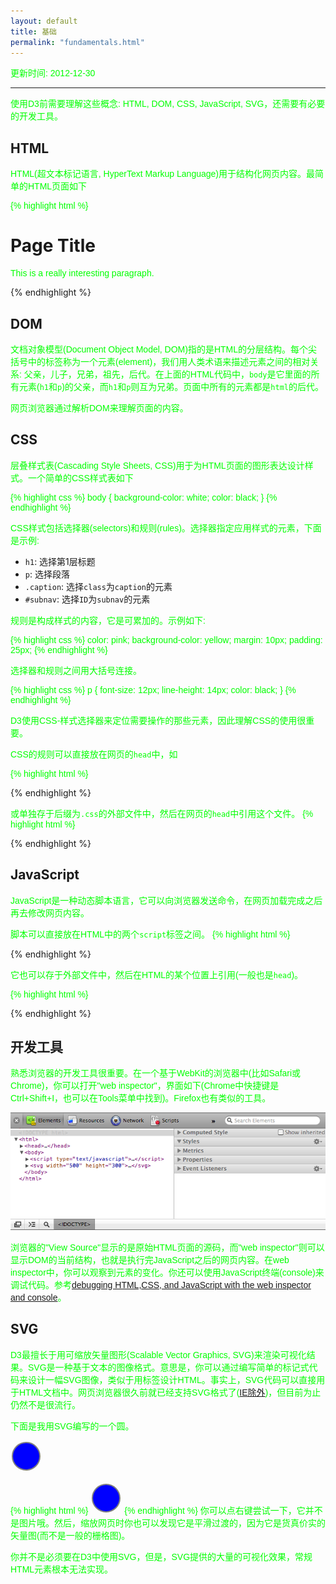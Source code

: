 ```yaml
---
layout: default
title: 基础
permalink: "fundamentals.html"
---
```


更新时间: 2012-12-30

---


使用D3前需要理解这些概念: HTML, DOM, CSS, JavaScript, SVG，还需要有必要的开发工具。

## HTML
HTML(超文本标记语言, HyperText Markup Language)用于结构化网页内容。最简单的HTML页面如下

{% highlight html %}
<html>
<head>
	<title>Page Title</title>
</head>
<body>
	<h1>Page Title</h1>
	<p>This is a really interesting paragraph.</p>
</body>
</html> 
{% endhighlight %}

## DOM
文档对象模型(Document Object Model, DOM)指的是HTML的分层结构。每个尖括号中的标签称为一个元素(element)，我们用人类术语来描述元素之间的相对关系: 父亲，儿子，兄弟，祖先，后代。在上面的HTML代码中，`body`是它里面的所有元素(`h1`和`p`)的父亲，而`h1`和`p`则互为兄弟。页面中所有的元素都是`html`的后代。

网页浏览器通过解析DOM来理解页面的内容。

## CSS
层叠样式表(Cascading Style Sheets, CSS)用于为HTML页面的图形表达设计样式。一个简单的CSS样式表如下

{% highlight css %}
body {
    background-color: white;
    color: black;
}
{% endhighlight %}

CSS样式包括选择器(selectors)和规则(rules)。选择器指定应用样式的元素，下面是示例:

  - `h1`: 选择第1层标题
  - `p`:  选择段落
  - `.caption`: 选择`class`为`caption`的元素
  - `#subnav`: 选择`ID`为`subnav`的元素

规则是构成样式的内容，它是可累加的。示例如下:

{% highlight css %}
color: pink;
background-color: yellow;
margin: 10px;
padding: 25px;
{% endhighlight %}

选择器和规则之间用大括号连接。

{% highlight css %}
p {
    font-size: 12px;
    line-height: 14px;
    color: black;
}
{% endhighlight %}

D3使用CSS-样式选择器来定位需要操作的那些元素，因此理解CSS的使用很重要。

CSS的规则可以直接放在网页的`head`中，如

{% highlight html %}
<head>
    <style type="text/css">
        p {
            font-family: sans-serif;
            color: lime;
        }
    </style>
</head>
{% endhighlight %}

或单独存于后缀为`.css`的外部文件中，然后在网页的`head`中引用这个文件。
{% highlight html %}
<head>
    <link rel="stylesheet" href="style.css">
</head>
{% endhighlight %}

## JavaScript
JavaScript是一种动态脚本语言，它可以向浏览器发送命令，在网页加载完成之后再去修改网页内容。

脚本可以直接放在HTML中的两个`script`标签之间。
{% highlight html %}
<body>
    <script type="text/javascript">
        alert("Hello, world!");
    </script>
</body>
{% endhighlight %}

它也可以存于外部文件中，然后在HTML的某个位置上引用(一般也是`head`)。

{% highlight html %}
<head>
    <title>Page Title</title>
    <script type="text/javascript" src="myscript.js"></script>
</head>
{% endhighlight %}

## 开发工具
熟悉浏览器的开发工具很重要。在一个基于WebKit的浏览器中(比如Safari或Chrome)，你可以打开"web inspector"，界面如下(Chrome中快捷键是Ctrl+Shift+I，也可以在Tools菜单中找到)。Firefox也有类似的工具。

![](images/20-fundamentals-web_inspector.png)

浏览器的"View Source"显示的是原始HTML页面的源码，而"web inspector"则可以显示DOM的当前结构，也就是执行完JavaScript之后的网页内容。在web inspector中，你可以观察到元素的变化。你还可以使用JavaScript终端(console)来调试代码。参考[debugging HTML,CSS, and JavaScript with the web inspector and console](http://developer.apple.com/library/safari/documentation/appleapplications/Conceptual/Safari_Developer_Guide/DebuggingYourWebsite/DebuggingYourWebsite.html#//apple_ref/doc/uid/TP40007874-CH8-SW3)。

## SVG
D3最擅长于用可缩放矢量图形(Scalable Vector Graphics, SVG)来渲染可视化结果。SVG是一种基于文本的图像格式。意思是，你可以通过编写简单的标记式代码来设计一幅SVG图像，类似于用标签设计HTML。事实上，SVG代码可以直接用于HTML文档中。网页浏览器很久前就已经支持SVG格式了([IE除外](http://caniuse.com/#feat=svg))，但目前为止仍然不是很流行。

下面是我用SVG编写的一个圆。

<svg width="50" height="50">
    <circle cx="25" cy="25" r="22"
     fill="blue" stroke="gray" stroke-width="2"/>
</svg>

{% highlight html %}
<svg width="50" height="50">
    <circle cx="25" cy="25" r="22"
     fill="blue" stroke="gray" stroke-width="2"/>
</svg>
{% endhighlight %}
你可以点右键尝试一下，它并不是图片哦。然后，缩放网页时你也可以发现它是平滑过渡的，因为它是货真价实的矢量图(而不是一般的栅格图)。

你并不是必须要在D3中使用SVG，但是，SVG提供的大量的可视化效果，常规HTML元素根本无法实现。

